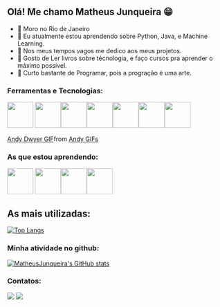 ## Olá! Me chamo Matheus Junqueira :grin:

- 🌱 Moro no Rio de Janeiro 
- 🌱 Eu atualmente estou aprendendo sobre Python, Java, e Machine Learning.
- 🌱 Nos meus tempos vagos me dedico aos meus projetos.
- 🌱 Gosto de Ler livros sobre técnologia, e faço cursos pra aprender o máximo possível.
- 🌱 Curto bastante de Programar, pois a progração é uma arte.



### Ferramentas e Tecnologias:
<img src="https://cdn.jsdelivr.net/gh/devicons/devicon/icons/django/django-original.svg" width="60" height ="60"/> <img src="https://cdn.jsdelivr.net/gh/devicons/devicon/icons/python/python-original-wordmark.svg" width="60" height ="60" /><img src="https://cdn.jsdelivr.net/gh/devicons/devicon/icons/flask/flask-original-wordmark.svg" width="60" height ="60"  /><img src="https://cdn.jsdelivr.net/gh/devicons/devicon/icons/pandas/pandas-original-wordmark.svg"   width="60" height="60" /><img src="https://cdn.jsdelivr.net/gh/devicons/devicon/icons/pycharm/pycharm-original-wordmark.svg" width="60" height="60" /><img src="https://cdn.jsdelivr.net/gh/devicons/devicon/icons/vscode/vscode-original-wordmark.svg"    width="60" height="60"/><img src="https://cdn.jsdelivr.net/gh/devicons/devicon/icons/intellij/intellij-original-wordmark.svg" width="60" height="60"/>

<div class="tenor-gif-embed" data-postid="9648106" data-share-method="host" data-aspect-ratio="1.555" data-width="100%"><a href="https://tenor.com/view/andy-dwyer-shocked-gif-9648106">Andy Dwyer GIF</a>from <a href="https://tenor.com/search/andy-gifs">Andy GIFs</a></div> <script type="text/javascript" async src="https://tenor.com/embed.js"></script>


### As que estou aprendendo:

<img src="https://cdn.jsdelivr.net/gh/devicons/devicon/icons/java/java-original.svg" width="60" height="60"/> <img src="https://cdn.jsdelivr.net/gh/devicons/devicon/icons/linux/linux-original.svg" width="60" height="60"/><img src="https://cdn.jsdelivr.net/gh/devicons/devicon/icons/spring/spring-original-wordmark.svg" width="60" height ="60" /><img src="https://cdn.jsdelivr.net/gh/devicons/devicon/icons/mysql/mysql-original-wordmark.svg" width="60" height ="60"/>


## As mais utilizadas:
[![Top Langs](https://github-readme-stats.vercel.app/api/top-langs/?username=MatheusJunqueiradaSilva)](https://github.com/MatheusJunqueiradaSilva/github-readme-stats)
### Minha atividade no github:
[![MatheusJunqueira's GitHub stats](https://github-readme-stats.vercel.app/api?username=MatheusJunqueiradaSilva)](https://github.com/MatheusJunqueiradaSilva/github-readme-stats) 



### Contatos:
<a href="https://www.linkedin.com/in/matheus-junqueira-dev/" target="_blank"><img src="https://img.shields.io/badge/-LinkedIn-%230077B5?style=for-the-badge&logo=linkedin&logoColor=white" target="_blank"></a> <a href = "mailto:matheusjunqueira.job@gmail.com"><img src="https://img.shields.io/badge/Gmail-D14836?style=for-the-badge&logo=gmail&logoColor=white" target="_blank"></a> 


